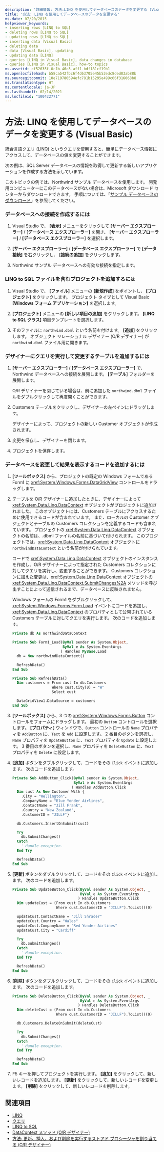 ```yaml
---
description: '詳細情報: 方法:LINQ を使用してデータベースのデータを変更する (Visual Basic)'
title: '方法: LINQ を使用してデータベースのデータを変更する'
ms.date: 07/20/2015
helpviewer_keywords:
- inserting rows [LINQ to SQL]
- deleting rows [LINQ to SQL]
- updating rows [LINQ to SQL]
- inserting data [Visual Basic]
- deleting data
- data [Visual Basic], updating
- updating data [LINQ]
- queries [LINQ in Visual Basic], data changes in database
- queries [LINQ in Visual Basic], how-to topics
ms.assetid: cf52635f-0c1b-46c3-aff1-bdf181cf19b1
ms.openlocfilehash: b58ca542fbc6f4d63705e45b53edc8ded83ab88b
ms.sourcegitcommit: 10e719780594efc781b15295e499c66f316068b8
ms.translationtype: HT
ms.contentlocale: ja-JP
ms.lasthandoff: 02/14/2021
ms.locfileid: "100422771"
---
```

# <a name="how-to-modify-data-in-a-database-by-using-linq-visual-basic"></a>方法: LINQ を使用してデータベースのデータを変更する (Visual Basic)

統合言語クエリ (LINQ) というクエリを使用すると、簡単にデータベース情報にアクセスして、データベースの値を変更することができます。

次の例は、SQL Server データベースの情報を取得して更新する新しいアプリケーションを作成する方法を示しています。

このトピックの例では、Northwind サンプル データベースを使用します。 開発用コンピューターにこのデータベースがない場合は、Microsoft ダウンロード センターからダウンロードできます。 手順については、「[サンプル データベースのダウンロード](../../../../framework/data/adonet/sql/linq/downloading-sample-databases.md)」を参照してください。

### <a name="to-create-a-connection-to-a-database"></a>データベースへの接続を作成するには

1. Visual Studio で、 **[表示]** メニューをクリックして **[サーバー エクスプローラー]** / **[データベース エクスプローラー]** を開き、 **[サーバー エクスプローラー]** / **[データベース エクスプローラー]** を選択します。

2. **[サーバー エクスプローラー]** / **[データベース エクスプローラー]** で **[データ接続]** を右クリックし、 **[接続の追加]** をクリックします。

3. Northwind サンプル データベースへの有効な接続を指定します。

### <a name="to-add-a-project-with-a-linq-to-sql-file"></a>LINQ to SQL ファイルを含むプロジェクトを追加するには

1. Visual Studio で、 **[ファイル]** メニューの **[新規作成]** をポイントし、 **[プロジェクト]** をクリックします。 プロジェクト タイプとして Visual Basic **[Windows フォーム アプリケーション]** を選択します。

2. **[プロジェクト]** メニューの **[新しい項目の追加]** をクリックします。 **[LINQ to SQL クラス]** 項目テンプレートを選択します。

3. そのファイルに `northwind.dbml` という名前を付けます。 **[追加]** をクリックします。 オブジェクト リレーショナル デザイナー (O/R デザイナー) が `northwind.dbml` ファイル用に開きます。

### <a name="to-add-tables-to-query-and-modify-to-the-designer"></a>デザイナーにクエリを実行して変更するテーブルを追加するには

1. **[サーバー エクスプローラー]** / **[データベース エクスプローラー]** で、Northwind データベースへの接続を展開します。 **[テーブル]** フォルダーを展開します。

     O/R デザイナーを閉じている場合は、前に追加した `northwind.dbml` ファイルをダブルクリックして再度開くことができます。

2. Customers テーブルをクリックし、デザイナーの左ペインにドラッグします。

     デザイナーによって、プロジェクトの新しい Customer オブジェクトが作成されます。

3. 変更を保存し、デザイナーを閉じます。

4. プロジェクトを保存します。

### <a name="to-add-code-to-modify-the-database-and-display-the-results"></a>データベースを変更して結果を表示するコードを追加するには

1. **[ツールボックス]** から、プロジェクトの既定の Windows フォームである Form1 に <xref:System.Windows.Forms.DataGridView> コントロールをドラッグします。

2. テーブルを O/R デザイナーに追加したときに、デザイナーによって <xref:System.Data.Linq.DataContext> オブジェクトがプロジェクトに追加されました。 このオブジェクトには、Customers テーブルにアクセスするために使用できるコードが含まれています。 また、ローカルの Customer オブジェクトとテーブルの Customers コレクションを定義するコードも含まれています。 プロジェクトの <xref:System.Data.Linq.DataContext> オブジェクトの名前は、.dbml ファイルの名前に基づいて付けられます。 このプロジェクトでは、<xref:System.Data.Linq.DataContext> オブジェクトに `northwindDataContext` という名前が付けられています。

     コードで <xref:System.Data.Linq.DataContext> オブジェクトのインスタンスを作成し、O/R デザイナーによって指定された Customers コレクションに対してクエリを実行し、変更することができます。 Customers コレクションに加えた変更は、<xref:System.Data.Linq.DataContext> オブジェクトの <xref:System.Data.Linq.DataContext.SubmitChanges%2A> メソッドを呼び出すことによって送信されるまで、データベースに反映されません。

     Windows フォームの Form1 をダブルクリックして、<xref:System.Windows.Forms.Form.Load> イベントにコードを追加し、<xref:System.Data.Linq.DataContext> のプロパティとして公開されている Customers テーブルに対してクエリを実行します。 次のコードを追加します。

    ```vb
    Private db As northwindDataContext

    Private Sub Form1_Load(ByVal sender As System.Object,
                           ByVal e As System.EventArgs
                          ) Handles MyBase.Load
      db = New northwindDataContext()

      RefreshData()
    End Sub

    Private Sub RefreshData()
      Dim customers = From cust In db.Customers
                      Where cust.City(0) = "W"
                      Select cust

      DataGridView1.DataSource = customers
    End Sub
    ```

3. **[ツールボックス]**  から、3 つの <xref:System.Windows.Forms.Button> コントロールをフォームにドラッグします。 最初の `Button` コントロールを選択します。 **[プロパティ]** ウィンドウで、`Button` コントロールの `Name` プロパティを `AddButton` に、`Text` を `Add` に設定します。 2 番目のボタンを選択し、`Name` プロパティを `UpdateButton` に、`Text` プロパティを `Update` に設定します。 3 番目のボタンを選択し、`Name` プロパティを `DeleteButton` に、`Text` プロパティを `Delete` に設定します。

4. **[追加]** ボタンをダブルクリックして、コードをその `Click` イベントに追加します。 次のコードを追加します。

    ```vb
    Private Sub AddButton_Click(ByVal sender As System.Object,
                                ByVal e As System.EventArgs
                               ) Handles AddButton.Click
      Dim cust As New Customer With {
        .City = "Wellington",
        .CompanyName = "Blue Yonder Airlines",
        .ContactName = "Jill Frank",
        .Country = "New Zealand",
        .CustomerID = "JILLF"}

      db.Customers.InsertOnSubmit(cust)

      Try
        db.SubmitChanges()
      Catch
        ' Handle exception.
      End Try

      RefreshData()
    End Sub
    ```

5. **[更新]** ボタンをダブルクリックして、コードをその `Click` イベントに追加します。 次のコードを追加します。

    ```vb
    Private Sub UpdateButton_Click(ByVal sender As System.Object, _
                                   ByVal e As System.EventArgs
                                  ) Handles UpdateButton.Click
      Dim updateCust = (From cust In db.Customers
                        Where cust.CustomerID = "JILLF").ToList()(0)

      updateCust.ContactName = "Jill Shrader"
      updateCust.Country = "Wales"
      updateCust.CompanyName = "Red Yonder Airlines"
      updateCust.City = "Cardiff"

      Try
        db.SubmitChanges()
      Catch
        ' Handle exception.
      End Try

      RefreshData()
    End Sub
    ```

6. **[削除]** ボタンをダブルクリックして、コードをその `Click` イベントに追加します。 次のコードを追加します。

    ```vb
    Private Sub DeleteButton_Click(ByVal sender As System.Object, _
                                   ByVal e As System.EventArgs
                                  ) Handles DeleteButton.Click
      Dim deleteCust = (From cust In db.Customers
                        Where cust.CustomerID = "JILLF").ToList()(0)

      db.Customers.DeleteOnSubmit(deleteCust)

      Try
        db.SubmitChanges()
      Catch
        ' Handle exception.
      End Try

      RefreshData()
    End Sub
    ```

7. F5 キーを押してプロジェクトを実行します。 **[追加]** をクリックして、新しいレコードを追加します。 **[更新]** をクリックして、新しいレコードを変更します。 **[削除]** をクリックして、新しいレコードを削除します。

## <a name="see-also"></a>関連項目

- [LINQ](index.md)
- [クエリ](../../../language-reference/queries/index.md)
- [LINQ to SQL](../../../../framework/data/adonet/sql/linq/index.md)
- [DataContext メソッド (O/R デザイナー)](/visualstudio/data-tools/datacontext-methods-o-r-designer)
- [方法: 更新、挿入、および削除を実行するストアド プロシージャを割り当てる (O/R デザイナー)](/visualstudio/data-tools/how-to-assign-stored-procedures-to-perform-updates-inserts-and-deletes-o-r-designer)
